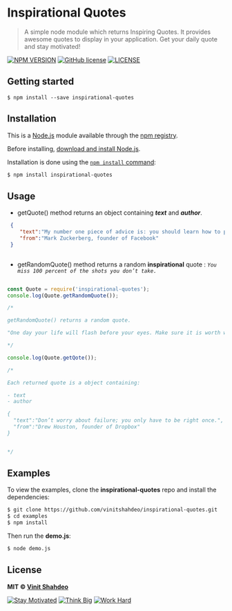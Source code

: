 # Inspirational Quotes

> A simple node module which returns Inspiring Quotes. It provides awesome quotes to display in your application. Get your daily quote and stay motivated!

[![NPM VERSION](http://img.shields.io/npm/v/insirational-quotes.svg?style=flat)](https://www.npmjs.org/package/inspirational-quotes) [![GitHub license](https://img.shields.io/github/license/vinitshahdeo/inspirational-quotes.svg?style=flat)](https://github.com/vinitshahdeo/inspirational-quotes/blob/master/LICENSE) [![LICENSE](http://img.shields.io/badge/inspirational-quotes-orange.svg?style=flat)](https://github.com/vinitshahdeo/inspirational-quotes)

## Getting started

```
$ npm install --save inspirational-quotes
```

## Installation

This is a [Node.js](https://nodejs.org/en/) module available through the
[npm registry](https://www.npmjs.com/).

Before installing, [download and install Node.js](https://nodejs.org/en/download/).

Installation is done using the
[`npm install` command](https://docs.npmjs.com/getting-started/installing-npm-packages-locally):

```bash
$ npm install inspirational-quotes
```

## Usage

- getQuote() method returns an object containing ***text*** and ***author***.

```json
 {  
    "text":"My number one piece of advice is: you should learn how to program.",
    "from":"Mark Zuckerberg, founder of Facebook"
 }
 
 ```
 
 

- getRandomQuote() method returns a random **inspirational** quote : *`You miss 100 percent of the shots you don’t take.`*



```js

const Quote = require('inspirational-quotes');
console.log(Quote.getRandomQuote());

/*

getRandomQuote() returns a random quote.

"One day your life will flash before your eyes. Make sure it is worth watching."

*/

console.log(Quote.getQote());

/*

Each returned quote is a object containing:

- text
- author

{  
  "text":"Don’t worry about failure; you only have to be right once.",
  "from":"Drew Houston, founder of Dropbox"
}


*/

```

## Examples

To view the examples, clone the **inspirational-quotes** repo and install the dependencies:

```bash
$ git clone https://github.com/vinitshahdeo/inspirational-quotes.git
$ cd examples
$ npm install
```

Then run the **demo.js**:

```bash
$ node demo.js
```

## License

**MIT &copy; [Vinit Shahdeo](https://github.com/vinitshahdeo/inspirational-quotes/blob/master/LICENSE)**

[![Stay Motivated](https://img.shields.io/badge/Stay-Motivated-teal.svg?style=for-the-badge)](https://github.com/vinitshahdeo/inspirational-quotes) 
[![Think Big](https://img.shields.io/badge/Think-Big-crimson.svg?style=for-the-badge)](https://github.com/vinitshahdeo/GetQuotes)
[![Work Hard](https://img.shields.io/badge/Think-Big-blue.svg?style=for-the-badge)](https://github.com/vinitshahdeo/)